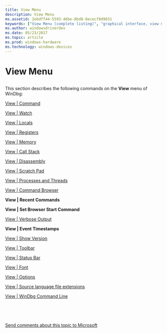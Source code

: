 ```yaml
---
title: View Menu
description: View Menu
ms.assetid: 2ebdff44-5593-46be-8bd8-8ececf8d9031
keywords: ["View Menu (complete listing)", "graphical interface, view menu"]
ms.author: windowsdriverdev
ms.date: 05/23/2017
ms.topic: article
ms.prod: windows-hardware
ms.technology: windows-devices
---
```


# View Menu


## <span id="ddk_view_menu_dbg"></span><span id="DDK_VIEW_MENU_DBG"></span>


This section describes the following commands on the **View** menu of WinDbg:

[View | Command](view---command.md)

[View | Watch](view---watch.md)

[View | Locals](view---locals.md)

[View | Registers](view---registers.md)

[View | Memory](view---memory.md)

[View | Call Stack](view---call-stack.md)

[View | Disassembly](view---disassembly.md)

[View | Scratch Pad](view---scratch-pad.md)

[View | Processes and Threads](view---processes-and-threads.md)

[View | Command Browser](view---command-browser.md)

**View | Recent Commands**

**View | Set Browser Start Command**

[View | Verbose Output](view---verbose-output.md)

**View | Event Timestamps**

[View | Show Version](view---show-version.md)

[View | Toolbar](view---toolbar.md)

[View | Status Bar](view---status-bar.md)

[View | Font](view---font.md)

[View | Options](view---options.md)

[View | Source language file extensions](view---source-language-file-extensions.md)

[View | WinDbg Command Line](view---windbg-command-line.md)

 

 

[Send comments about this topic to Microsoft](mailto:wsddocfb@microsoft.com?subject=Documentation%20feedback%20[debugger\debugger]:%20View%20Menu%20%20RELEASE:%20%285/15/2017%29&body=%0A%0APRIVACY%20STATEMENT%0A%0AWe%20use%20your%20feedback%20to%20improve%20the%20documentation.%20We%20don't%20use%20your%20email%20address%20for%20any%20other%20purpose,%20and%20we'll%20remove%20your%20email%20address%20from%20our%20system%20after%20the%20issue%20that%20you're%20reporting%20is%20fixed.%20While%20we're%20working%20to%20fix%20this%20issue,%20we%20might%20send%20you%20an%20email%20message%20to%20ask%20for%20more%20info.%20Later,%20we%20might%20also%20send%20you%20an%20email%20message%20to%20let%20you%20know%20that%20we've%20addressed%20your%20feedback.%0A%0AFor%20more%20info%20about%20Microsoft's%20privacy%20policy,%20see%20http://privacy.microsoft.com/default.aspx. "Send comments about this topic to Microsoft")




